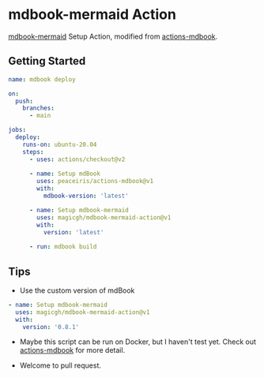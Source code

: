 # mdbook-mermaid Action

[mdbook-mermaid](https://github.com/badboy/mdbook-mermaid) Setup Action, modified from [actions-mdbook](https://github.com/peaceiris/actions-mdbook).

## Getting Started

```yaml
name: mdbook deploy

on:
  push:
    branches:
      - main

jobs:
  deploy:
    runs-on: ubuntu-20.04
    steps:
      - uses: actions/checkout@v2
      
      - name: Setup mdBook
        uses: peaceiris/actions-mdbook@v1
        with:
          mdbook-version: 'latest'

      - name: Setup mdbook-mermaid
        uses: magicgh/mdbook-mermaid-action@v1
        with:
          version: 'latest'
      
      - run: mdbook build
```

## Tips

* Use the custom version of mdBook

```yaml
- name: Setup mdbook-mermaid
  uses: magicgh/mdbook-mermaid-action@v1
  with:
    version: '0.8.1'
```

* Maybe this script can be run on Docker, but I haven't test yet. Check out [actions-mdbook](https://github.com/peaceiris/actions-mdbook#readme) for more detail.

* Welcome to pull request.
